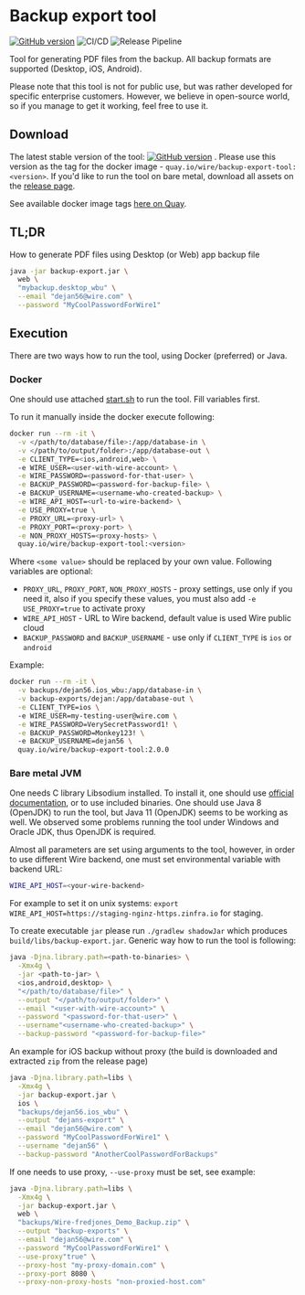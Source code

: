 # Backup export tool

[![GitHub version](https://badgen.net/github/release/wireapp/backup-export-tool)](https://github.com/wireapp/backup-export-tool/releases)
![CI/CD](https://github.com/wireapp/backup-export-tool/workflows/CI/CD/badge.svg)
![Release Pipeline](https://github.com/wireapp/backup-export-tool/actions/workflows/release.yml/badge.svg)

Tool for generating PDF files from the backup. All backup formats are supported (Desktop, iOS, Android).

Please note that this tool is not for public use, but was rather developed for specific enterprise customers. However, we believe in
open-source world, so if you manage to get it working, feel free to use it.

## Download

The latest stable version of the
tool: [![GitHub version](https://badgen.net/github/release/wireapp/backup-export-tool)](https://github.com/wireapp/backup-export-tool/releases)
. Please use this version as the tag for the docker image - `quay.io/wire/backup-export-tool:<version>`. If you'd like to run the tool on
bare metal, download all assets on the [release page](https://github.com/wireapp/backup-export-tool/releases).

See available docker image tags [here on Quay](https://quay.io/repository/wire/backup-export-tool?tab=tags).

## TL;DR

How to generate PDF files using Desktop (or Web) app backup file

```bash
java -jar backup-export.jar \ 
  web \
  "mybackup.desktop_wbu" \
  --email "dejan56@wire.com" \
  --password "MyCoolPasswordForWire1"
```

## Execution
There are two ways how to run the tool, using Docker (preferred) or Java.

### Docker
One should use attached [start.sh](start.sh) to run the tool.
Fill variables first.

To run it manually inside the docker execute following:
```bash
docker run --rm -it \
  -v </path/to/database/file>:/app/database-in \
  -v </path/to/output/folder>:/app/database-out \
  -e CLIENT_TYPE=<ios,android,web> \ 
  -e WIRE_USER=<user-with-wire-account> \
  -e WIRE_PASSWORD=<password-for-that-user> \
  -e BACKUP_PASSWORD=<password-for-backup-file> \ 
  -e BACKUP_USERNAME=<username-who-created-backup> \
  -e WIRE_API_HOST=<url-to-wire-backend> \
  -e USE_PROXY=true \
  -e PROXY_URL=<proxy-url> \
  -e PROXY_PORT=<proxy-port> \
  -e NON_PROXY_HOSTS=<proxy-hosts> \
  quay.io/wire/backup-export-tool:<version>
```
Where `<some value>` should be replaced by your own value. 
Following variables are optional:
- `PROXY_URL`, `PROXY_PORT`, `NON_PROXY_HOSTS` - proxy settings, use only if you need it, also
if you specify these values, you must also add `-e USE_PROXY=true` to activate proxy
- `WIRE_API_HOST` - URL to Wire backend, default value is used Wire public cloud
- `BACKUP_PASSWORD` and `BACKUP_USERNAME` - use only if `CLIENT_TYPE` is `ios` or `android` 

Example:
```bash
docker run --rm -it \
  -v backups/dejan56.ios_wbu:/app/database-in \
  -v backup-exports/dejan:/app/database-out \
  -e CLIENT_TYPE=ios \ 
  -e WIRE_USER=my-testing-user@wire.com \
  -e WIRE_PASSWORD=VerySecretPassword1! \
  -e BACKUP_PASSWORD=Monkey123! \ 
  -e BACKUP_USERNAME=dejan56 \
  quay.io/wire/backup-export-tool:2.0.0
```


### Bare metal JVM
One needs C library Libsodium installed. To install it, one should use [official documentation](https://libsodium.gitbook.io/doc/),
or to use included binaries.
One should use Java 8 (OpenJDK) to run the tool, but Java 11 (OpenJDK) seems to be working as well.
We observed some problems running the tool under Windows and Oracle JDK, thus OpenJDK is required.

Almost all parameters are set using arguments to the tool, however, in order to use different Wire backend,
one must set environmental variable with backend URL:
```bash
WIRE_API_HOST=<your-wire-backend>
```
For example to set it on unix systems: `export WIRE_API_HOST=https://staging-nginz-https.zinfra.io` for staging.

To create executable `jar` please run `./gradlew shadowJar` which produces `build/libs/backup-export.jar`.
Generic way how to run the tool is following:

```bash
java -Djna.library.path=<path-to-binaries> \
  -Xmx4g \
  -jar <path-to-jar> \
  <ios,android,desktop> \
  "</path/to/database/file>" \
  --output "</path/to/output/folder>" \
  --email "<user-with-wire-account>" \
  --password "<password-for-that-user>" \
  --username"<username-who-created-backup>" \
  --backup-password "<password-for-backup-file>"
```

An example for iOS backup without proxy (the build is downloaded and extracted `zip` from the release page)

```bash
java -Djna.library.path=libs \
  -Xmx4g \
  -jar backup-export.jar \
  ios \
  "backups/dejan56.ios_wbu" \
  --output "dejans-export" \
  --email "dejan56@wire.com" \
  --password "MyCoolPasswordForWire1" \
  --username "dejan56" \
  --backup-password "AnotherCoolPasswordForBackups"
```

If one needs to use proxy, `--use-proxy` must be set, see example:

```bash
java -Djna.library.path=libs \
  -Xmx4g \
  -jar backup-export.jar \
  web \
  "backups/Wire-fredjones_Demo_Backup.zip" \
  --output "backup-exports" \
  --email "dejan56@wire.com" \
  --password "MyCoolPasswordForWire1" \
  --use-proxy"true" \
  --proxy-host "my-proxy-domain.com" \
  --proxy-port 8080 \
  --proxy-non-proxy-hosts "non-proxied-host.com"
```
